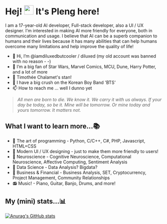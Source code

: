 # Hej! <img src="https://media.giphy.com/media/hvRJCLFzcasrR4ia7z/giphy.gif" width="30px"> It's Pleng here!
I am a 17-year-old AI developer, Full-stack developer, also a UI / UX designer. I'm interested in making AI more friendly for everyone, both in communication and usage. I believe that AI can be a superb companion to humans and their lives because it has many abilities that can help humans overcome many limitations and help improve the quality of life!
- 👋 Hi, I’m @iamdiluxedbutcooler / diluxed (my old account was banned with no reason - -)
- 👀 I’m a big fan of Star Wars, Marvel Comics, MCU, Dune, Harry Potter, and a lot of more
- 🍑 Timothée Chalamet's stan!
- 💜 I have a big crush on the Korean Boy Band 'BTS'
- 📫 How to reach me ... well I dunno yet
>*All men are born to die. We know it. We carry it with us always. If your day be today, so be it. Mine will be tomorrow. Or mine today and yours tomorrow. It matters not.*

## What I want to learn more...📚
- 🎨 The art of programming - Python, C/C++, C#, PHP, Javascript, HTML+CSS
- 💎 Modern UI / UX designing - just to make them more friendly to users!
- 🧠 Neuroscience - Cognitive Neuroscience, Computational Neuroscience, Affective Computing, Sentiment Analysis
- 📁 Data Science - Data Analysis? Bigdata?
- 💸 Business & Financial - Business Analysis, SET, Cryptocurrency, Project Management, Community Relationships
- 📻 Music! - Piano, Guitar, Banjo, Drums, and more!

## My (mini) stats...📊
[![Anurag's GitHub stats](https://github-readme-stats.vercel.app/api?username=iamdiluxedbutcooler)](https://github.com/iamdiluxedbutcooler/github-readme-stats)
<!---
iamdiluxedbutcooler/iamdiluxedbutcooler is a ✨ special ✨ repository because its `README.md` (this file) appears on your GitHub profile.
You can click the Preview link to take a look at your changes.
--->
